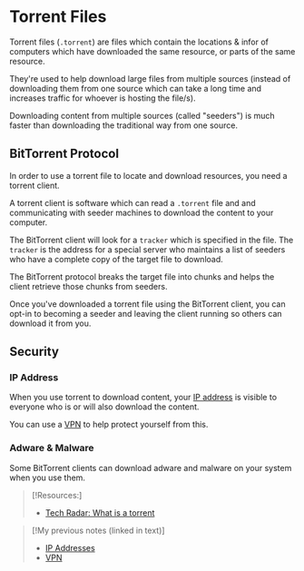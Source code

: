 
# Torrent Files
Torrent files (`.torrent`) are files which contain the locations & infor of computers which have downloaded the same resource, or parts of the same resource. 

They're used to help download large files from multiple sources (instead of downloading them from one source which can take a long time and increases traffic for whoever is hosting the file/s).

Downloading content from multiple sources (called "seeders") is much faster than downloading the traditional way from one source.
## BitTorrent Protocol
In order to use a torrent file to locate and download resources, you need a torrent client.

A torrent client is software which can read a `.torrent` file and and communicating with seeder machines to download the content to your computer.

The BitTorrent client will look for a `tracker` which is specified in the file. The `tracker` is the address for a special server who maintains a list of seeders who have a complete copy of the target file to download.

The BitTorrent protocol breaks the target file into chunks and helps the client retrieve those chunks from seeders.

Once you've downloaded a torrent file using the BitTorrent client, you can opt-in to becoming a seeder and leaving the client running so others can download it from you.
## Security
### IP Address
When you use torrent to download content, your [IP address](/networking/OSI/IP-addresses.md) is visible to everyone who is or will also download the content.

You can use a [VPN](../../../networking/design-structure/VPN.md) to help protect yourself from this.
### Adware & Malware
Some BitTorrent clients can download adware and malware on your system when you use them.
> [!Resources:]
> - [Tech Radar: What is a torrent](https://www.techradar.com/vpn/what-is-a-torrent)

> [!My previous notes (linked in text)]
> - [IP Addresses](https://github.com/TrshPuppy/obsidian-notes/blob/main/networking/OSI/IP-addresses.md)
> - [VPN](https://github.com/TrshPuppy/obsidian-notes/blob/main/networking/routing/VPN.md) 
